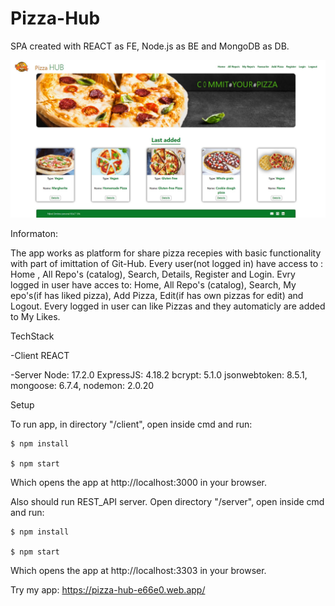 # Pizza-Hub

SPA created with REACT as FE, Node.js as BE and MongoDB as DB.

![](/HomePage.jpg)

Informaton:

The app works as platform for share pizza recepies with basic functionality with part of imittation of Git-Hub.
Every user(not logged in) have access to : Home , All Repo's (catalog), Search, Details, Register and Login.
Evry logged in user have acces to: Home, All Repo's (catalog), Search, My epo's(if has liked pizza), Add Pizza, Edit(if has own pizzas for edit) and Logout.
Every logged in user can like Pizzas and they automaticly are added to My Likes.


TechStack



-Client
    REACT
    
    
    
-Server
    Node: 17.2.0
    ExpressJS: 4.18.2
    bcrypt: 5.1.0
    jsonwebtoken: 8.5.1,
    mongoose: 6.7.4,
    nodemon: 2.0.20

Setup

To run app, in directory "/client",  open inside cmd and run:
```
$ npm install

$ npm start
```
Which opens the app at http://localhost:3000 in your browser.



Also should run REST_API server.
Open directory "/server", open inside cmd and run:
```
$ npm install

$ npm start
```
Which opens the app at http://localhost:3303 in your browser.


Try my app:
https://pizza-hub-e66e0.web.app/

